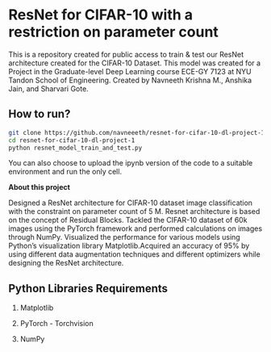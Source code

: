 # ResNet for CIFAR-10 with a restriction on parameter count
This is a repository created for public access to train &amp; test our ResNet architecture created for the CIFAR-10 Dataset. This model was created for a Project in the Graduate-level Deep Learning course ECE-GY 7123 at NYU Tandon School of Engineering. Created by Navneeth Krishna M., Anshika Jain, and Sharvari Gote.

## How to run?
```bash
git clone https://github.com/navneeeth/resnet-for-cifar-10-dl-project-1
cd resnet-for-cifar-10-dl-project-1
python resnet_model_train_and_test.py
```
You can also choose to upload the ipynb version of the code to a suitable environment and run the only cell.

 **About this project**
 
Designed a ResNet architecture for CIFAR-10 dataset image classification with the constraint on parameter count 
of 5 M. Resnet architecture is based on the concept of Residual Blocks. Tackled the CIFAR-10 dataset of 60k images using the PyTorch framework and performed calculations on images 
through NumPy. Visualized the performance for various models using Python’s visualization library Matplotlib.Acquired an accuracy of 95% by using different data augmentation techniques and different optimizers while 
designing the ResNet architecture. 

## Python Libraries Requirements 
1. Matplotlib 

2. PyTorch - Torchvision 

3. NumPy 

